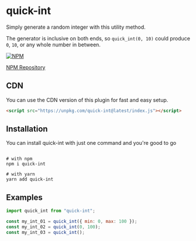 # quick-int

>

Simply generate a random integer with this utility method.

The generator is inclusive on both ends, so `quick_int(0, 10)` could produce `0`, `10`, or any whole number in between.


[![NPM](https://img.shields.io/npm/v/quick-int.svg)](https://www.npmjs.com/package/quick-int)

[NPM Repository](https://npmjs.org/quick-int)

## CDN

You can use the CDN version of this plugin for fast and easy setup.

```html
<script src="https://unpkg.com/quick-int@latest/index.js"></script>
```

## Installation
You can install quick-int with just one command and you're good to go
```shell

# with npm
npm i quick-int

# with yarn
yarn add quick-int

```

## Examples

```js
import quick_int from "quick-int";

const my_int_01 = quick_int({ min: 0, max: 100 });
const my_int_02 = quick_int(0, 100);
const my_int_03 = quick_int();
```
